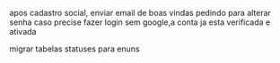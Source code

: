 apos cadastro social, enviar email de boas vindas   pedindo para alterar senha caso precise fazer login sem google,a conta ja esta verificada e ativada

migrar tabelas statuses para enuns